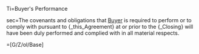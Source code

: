 Ti=Buyer's Performance

sec=The covenants and obligations that <a href="#SPA.Def.Buyer.Def" class="definedterm">Buyer</a> is required to perform or to comply with pursuant to {_this_Agreement} at or prior to the {_Closing} will have been duly performed and complied with in all material respects.

=[G/Z/ol/Base]
